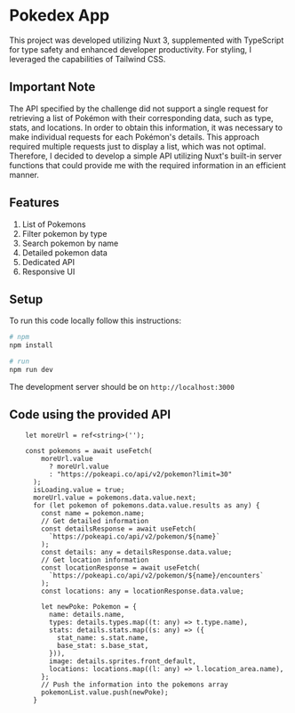 # Pokedex App

This project was developed utilizing Nuxt 3, supplemented with TypeScript for type safety and enhanced developer productivity. For styling, I leveraged the capabilities of Tailwind CSS.

## Important Note

The API specified by the challenge did not support a single request for retrieving a list of Pokémon with their corresponding data, such as type, stats, and locations. In order to obtain this information, it was necessary to make individual requests for each Pokémon's details. This approach required multiple requests just to display a list, which was not optimal. Therefore, I decided to develop a simple API utilizing Nuxt's built-in server functions that could provide me with the required information in an efficient manner.

## Features

1. List of Pokemons
2. Filter pokemon by type
3. Search pokemon by name
4. Detailed pokemon data
5. Dedicated API
6. Responsive UI

## Setup

To run this code locally follow this instructions:

```bash
# npm
npm install

# run
npm run dev
```

The development server should be on `http://localhost:3000`

## Code using the provided API

```
    let moreUrl = ref<string>('');

    const pokemons = await useFetch(
        moreUrl.value
          ? moreUrl.value
          : "https://pokeapi.co/api/v2/pokemon?limit=30"
      );
      isLoading.value = true;
      moreUrl.value = pokemons.data.value.next;
      for (let pokemon of pokemons.data.value.results as any) {
        const name = pokemon.name;
        // Get detailed information
        const detailsResponse = await useFetch(
          `https://pokeapi.co/api/v2/pokemon/${name}`
        );
        const details: any = detailsResponse.data.value;
        // Get location information
        const locationResponse = await useFetch(
          `https://pokeapi.co/api/v2/pokemon/${name}/encounters`
        );
        const locations: any = locationResponse.data.value;

        let newPoke: Pokemon = {
          name: details.name,
          types: details.types.map((t: any) => t.type.name),
          stats: details.stats.map((s: any) => ({
            stat_name: s.stat.name,
            base_stat: s.base_stat,
          })),
          image: details.sprites.front_default,
          locations: locations.map((l: any) => l.location_area.name),
        };
        // Push the information into the pokemons array
        pokemonList.value.push(newPoke);
      }
```

